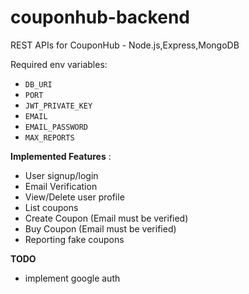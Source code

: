 # couponhub-backend

REST APIs for CouponHub - Node.js,Express,MongoDB

Required env variables:

- `DB_URI`
- `PORT`
- `JWT_PRIVATE_KEY`
- `EMAIL`
- `EMAIL_PASSWORD`
- `MAX_REPORTS`

**Implemented Features** :

- User signup/login
- Email Verification
- View/Delete user profile
- List coupons
- Create Coupon (Email must be verified)
- Buy Coupon (Email must be verified)
- Reporting fake coupons

**TODO**

- implement google auth
